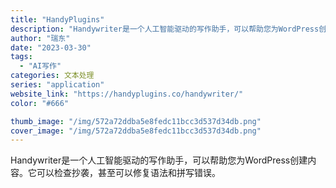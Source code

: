 ```yaml
---
title: "HandyPlugins"
description: "Handywriter是一个人工智能驱动的写作助手，可以帮助您为WordPress创建内容。它可以检查抄袭，甚至可以修复"
author: "瑞东"
date: "2023-03-30"
tags:
  - "AI写作"
categories: 文本处理
series: "application"
website_link: "https://handyplugins.co/handywriter/"
color: "#666"

thumb_image: "/img/572a72ddba5e8fedc11bcc3d537d34db.png"
cover_image: "/img/572a72ddba5e8fedc11bcc3d537d34db.png"
---
```


Handywriter是一个人工智能驱动的写作助手，可以帮助您为WordPress创建内容。它可以检查抄袭，甚至可以修复语法和拼写错误。 